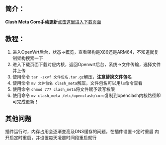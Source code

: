 ## 简介：

**Clash Meta Core手动更新**[点击这里进入下载页面](https://github.com/vernesong/OpenClash/tree/core/dev/meta)

## 教程：
1. 进入OpenWrt后台，状态->概览，查看架构是X86还是ARM64，不知道就复制架构搜索一下
2. 进入下载页面下载对应内核，返回Openwrt后台，系统->文件传输，选择文件并上传
3. 使用命令 `tar -zxvf 文件包名.tar.gz`解压，**注意替换文件包名**
4. 使用命令 `mv 文件包名 clash_meta`解压，文件包名可以用`ls`命令查看
5. 使用命令 `chmod 777 clash_meta`将文件赋予读写权限
6. 使用命令 `mv clash_meta /etc/openclash/core`复制到openclash内核路径即可完成更新！

## 其他问题
插件运行时，内存占用会逐渐变高及DNS缓存的问题，在插件设置->定时重启 内开启定时重启，并设置每天凌晨时间段重启就行